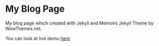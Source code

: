 # My Blog Page 
My blog page which created with Jekyll and Memoirs Jekyll Theme by WowThemes.net.

You can look at live demo [here](https://yigiterdev-blog.netlify.app/)

